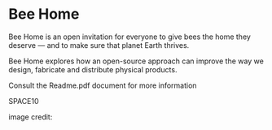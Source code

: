 # Bee Home
 Bee Home is an open invitation for everyone to give bees the home they deserve — and to make sure that planet Earth thrives.

 Bee Home explores how an open-source approach can improve the way we design, fabricate and distribute physical products.

 Consult the Readme.pdf document for more information

 SPACE10
 
 
 image credit: 
